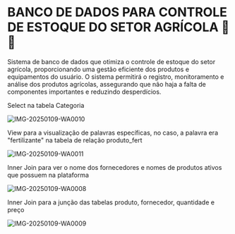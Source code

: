 # BANCO DE DADOS PARA CONTROLE DE ESTOQUE DO SETOR AGRÍCOLA 🌱✨
Sistema de banco de dados que otimiza o controle de estoque do setor agrícola, proporcionando uma gestão eficiente dos produtos e equipamentos do usuário. O sistema permitirá o registro, monitoramento e análise dos produtos agrícolas, assegurando que não haja a falta de componentes importantes e reduzindo desperdícios.

Select na tabela Categoria

![IMG-20250109-WA0010](https://github.com/user-attachments/assets/f9895d52-53ed-42c4-b2d5-588b7a1e5df2)

View para a visualização de palavras específicas, no caso, a palavra era "fertilizante" na tabela de relação produto_fert

![IMG-20250109-WA0011](https://github.com/user-attachments/assets/d80c3385-2371-48f7-9f31-291dc3251862)

Inner Join para ver o nome dos fornecedores e nomes de produtos ativos que possuem na plataforma

![IMG-20250109-WA0008](https://github.com/user-attachments/assets/8ee577b0-04be-4716-b987-cf3756a78132)

Inner Join para a junção das tabelas produto, fornecedor, quantidade e preço

![IMG-20250109-WA0009](https://github.com/user-attachments/assets/a676573c-79ad-4749-8311-8497e372534b)

